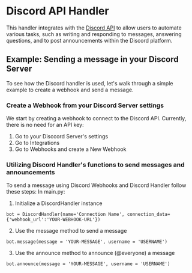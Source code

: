 # Discord API Handler

This handler integrates with the [Discord API](https://discord.com/developers/docs/intro) to allow users to automate various tasks, such as writing and responding to messages, answering questions, and to post announcements within the Discord platform.

## Example: Sending a message in your Discord Server

To see how the Discord handler is used, let's walk through a simple example to create a webhook and send a message.

### Create a Webhook from your Discord Server settings
We start by creating a webhook to connect to the Discord API. Currently, there is no need for an API key:

1. Go to your Disccord Server's settings
2. Go to Integrations
3. Go to Webhooks and create a New Webhook

### Utilizing Discord Handler's functions to send messages and announcements
To send a message using Discord Webhooks and Discord Handler follow these steps:
In main.py:
1. Initialize a DiscordHandler instance

```
bot = DiscordHandler(name='Connection Name', connection_data={'webhook_url':'YOUR-WEBHOOK-URL'})
```

2. Use the message method to send a message

```
bot.message(message = 'YOUR-MESSAGE', username = 'USERNAME')
```

3. Use the announce method to announce (@everyone) a message

```
bot.announce(message = 'YOUR-MESSAGE', username = 'USERNAME')
```
